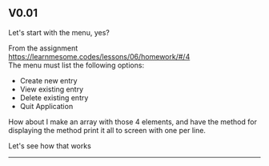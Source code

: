V0.01
---
Let's start with the menu, yes?

From the assignment https://learnmesome.codes/lessons/06/homework/#/4  
The menu must list the following options:
+ Create new entry
+ View existing entry
+ Delete existing entry
+ Quit Application

How about I make an array with those 4 elements, and have the method for displaying the method print it all to screen with one per line.

Let's see how that works

---